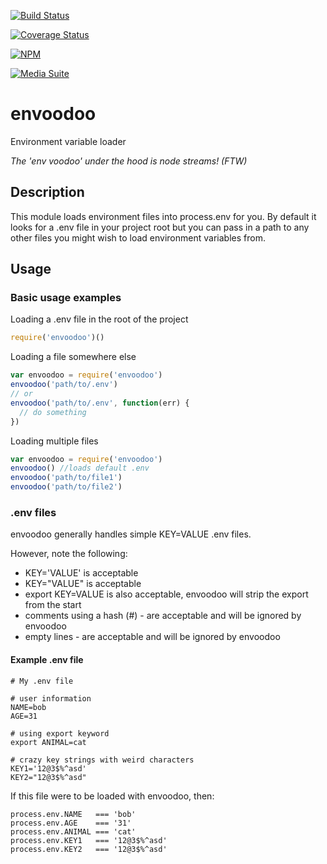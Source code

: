 [![Build Status](https://travis-ci.org/digitalsadhu/envoodoo.svg?branch=master)](https://travis-ci.org/digitalsadhu/envoodoo)

[![Coverage Status](https://coveralls.io/repos/digitalsadhu/admittance/badge.png?branch=master)](https://coveralls.io/r/digitalsadhu/admittance?branch=master)

[![NPM](https://nodei.co/npm/envoodoo.png)](https://nodei.co/npm/envoodoo/)

[![Media Suite](http://mediasuite.co.nz/ms-badge.png)](http://mediasuite.co.nz)

envoodoo
========

Environment variable loader

*The 'env voodoo' under the hood is node streams! (FTW)*

## Description

This module loads environment files into process.env for you. By default it
looks for a .env file in your project root but you can pass in a path to
any other files you might wish to load environment variables from.

## Usage

### Basic usage examples

Loading a .env file in the root of the project

```js
require('envoodoo')()
```

Loading a file somewhere else

```js
var envoodoo = require('envoodoo')
envoodoo('path/to/.env')
// or
envoodoo('path/to/.env', function(err) {
  // do something
})
```

Loading multiple files

```js
var envoodoo = require('envoodoo')
envoodoo() //loads default .env
envoodoo('path/to/file1')
envoodoo('path/to/file2')
```

### .env files

envoodoo generally handles simple KEY=VALUE .env files.

However, note the following:

- KEY='VALUE' is acceptable
- KEY="VALUE" is acceptable
- export KEY=VALUE is also acceptable, envoodoo will strip the export from the start
- comments using a hash (#) - are acceptable and will be ignored by envoodoo
- empty lines - are acceptable and will be ignored by envoodoo

#### Example .env file

```
# My .env file

# user information
NAME=bob
AGE=31

# using export keyword
export ANIMAL=cat

# crazy key strings with weird characters
KEY1='12@3$%^asd'
KEY2="12@3$%^asd"
```

If this file were to be loaded with envoodoo, then:

```
process.env.NAME   === 'bob'
process.env.AGE    === '31'
process.env.ANIMAL === 'cat'
process.env.KEY1   === '12@3$%^asd'
process.env.KEY2   === '12@3$%^asd'
```
